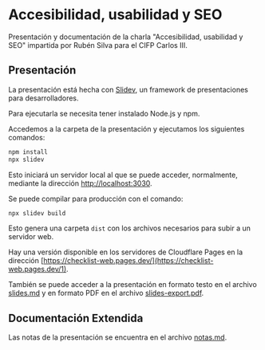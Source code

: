 # Accesibilidad, usabilidad y SEO

Presentación y documentación de la charla "Accesibilidad, usabilidad y SEO" impartida por Rubén Silva para el CIFP Carlos III.

## Presentación

La presentación está hecha con [Slidev](https://sli.dev/), un framework de presentaciones para desarrolladores.

Para ejecutarla se necesita tener instalado Node.js y npm.

Accedemos a la carpeta de la presentación y ejecutamos los siguientes comandos:

```bash
npm install
npx slidev
```

Esto iniciará un servidor local al que se puede acceder, normalmente, mediante la dirección [http://localhost:3030](http://localhost:3030).

Se puede compilar para producción con el comando:

```bash
npx slidev build
```

Esto genera una carpeta `dist` con los archivos necesarios para subir a un servidor web.

Hay una versión disponible en los servidores de Cloudflare Pages en la dirección [https://checklist-web.pages.dev/](https://checklist-web.pages.dev/1).

También se puede acceder a la presentación en formato testo en el archivo [slides.md](slides.md) y en formato PDF en el archivo [slides-export.pdf](slides-export.pdf).

## Documentación Extendida

Las notas de la presentación se encuentra en el archivo [notas.md](notas.md).
